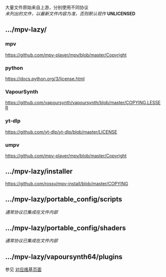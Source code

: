 大量文件原始来自上游，分别使用不同协议  
_未列出的文件，以最新文件内容为准，否则默认视作_ **UNLICENSED**



## .../mpv-lazy/

### mpv
https://github.com/mpv-player/mpv/blob/master/Copyright

### python
https://docs.python.org/3/license.html

### VapourSynth
https://github.com/vapoursynth/vapoursynth/blob/master/COPYING.LESSER

### yt-dlp
https://github.com/yt-dlp/yt-dlp/blob/master/LICENSE

### umpv
https://github.com/mpv-player/mpv/blob/master/Copyright


## .../mpv-lazy/installer
https://github.com/rossy/mpv-install/blob/master/COPYING


## .../mpv-lazy/portable_config/scripts

_通常协议已集成在文件内部_


## .../mpv-lazy/portable_config/shaders

_通常协议已集成在文件内部_


## .../mpv-lazy/vapoursynth64/plugins

参见 [对应维基页面](https://github.com/hooke007/MPV_lazy/wiki/2_portable_config#vs%E8%84%9A%E6%9C%AC%E8%B7%AF%E5%BE%84-)
